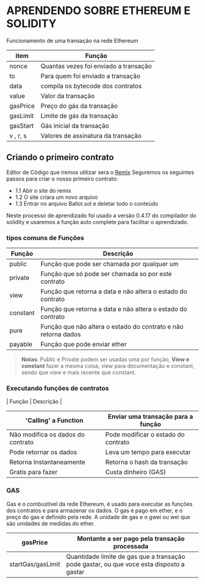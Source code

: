 # APRENDENDO SOBRE ETHEREUM E SOLIDITY
Funcionamento de uma transação na rede Ethereum

| item     |  Função                               |
|--        |--                                     |
|nonce     | Quantas vezes foi enviado a transação |
| to       | Para quem foi enviado a transação     |
| data     | compila os bytecode dos contratos     |
| value    | Valor da transação                    |
| gasPrice | Preço do gás da transação             |
| gasLimit | Limite de gás da transação            |
| gasStart | Gás inicial da transação              |
| v , r, s | Valores de assinatura da transação    |

## Criando o primeiro contrato

Editor de Código que iremos utilizar sera o [Remix](https://remix.ethereum.org/)
Seguremos os seguintes passos para criar o nosso primeiro contrato:
- 1.1  Abir o site do remix
- 1.2  O site criara um novo arquivo
- 1.3 Entrar no arquivo Ballot.sol e deletar todo o conteúdo

Neste processo de aprendizado foi usado a versão 0.4.17 do compilador do solidity e usaremos a função auto complete para facilitar o aprendizado.

### tipos comuns de Funções 

| Função | Descrição |
|--      |--         |
| public | Função que pode ser chamada por qualquer um |
| private | Função que só pode ser chamada so por este contrato |
| view | Função que retorna a data e não altera o estado do contrato |
| constant |  Função que retorna a data e não altera o estado do contrato |
| pure | Função que não altera o estado do contrato e não retorna dados |
| payable | Função que pode enviar ether |

>**Notas**: Public e Private podem ser usadas uma por função, 
 **View e constant** fazer a mesma coisa, view para documentação e constant, sendo que view e mais recente que constant.

### Executando funções de contratos

| Função | Descrição |

| 'Calling' a Function | Enviar uma transação para a função |
|--      |--         |
| Não modifica os dados do contrato| Pode modificar o estado do contrato| 
| Pode retornar os dados | Leva um tempo para executar |
|  Retorna Instantaneamente | Retorna o hash da transação|
| Gratis para fazer | Custa dinheiro (GAS) |

### GAS

Gas e o combustível da rede Ethereum, é usado para executar as funções dos contratos e para armazenar os dados. O gas é pago em ether, e o preço do gas e definido pela rede. A unidade de gas e o gwei ou wei que são unidades de medidas do ether.

| gasPrice| Montante a ser pago pela transação processada |
|--      |--         |
| startGas/gasLimit | Quantidade limite de gas que a transação pode gastar, ou que voce esta disposto a gastar |
